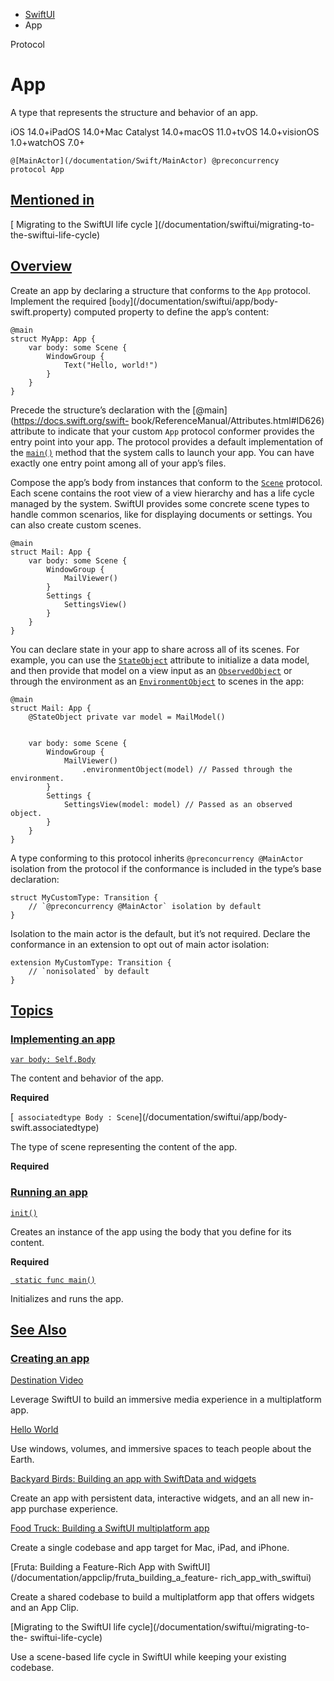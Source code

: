   * [ SwiftUI ](/documentation/swiftui)
  * App 

Protocol

# App

A type that represents the structure and behavior of an app.

iOS 14.0+iPadOS 14.0+Mac Catalyst 14.0+macOS 11.0+tvOS 14.0+visionOS
1.0+watchOS 7.0+

    
    
    @[MainActor](/documentation/Swift/MainActor) @preconcurrency
    protocol App

## [ Mentioned in ](/documentation/swiftui/app#mentions)

[ Migrating to the SwiftUI life cycle ](/documentation/swiftui/migrating-to-
the-swiftui-life-cycle)

## [Overview](/documentation/swiftui/app#overview)

Create an app by declaring a structure that conforms to the `App` protocol.
Implement the required [`body`](/documentation/swiftui/app/body-
swift.property) computed property to define the app’s content:

    
    
    @main
    struct MyApp: App {
        var body: some Scene {
            WindowGroup {
                Text("Hello, world!")
            }
        }
    }
    

Precede the structure’s declaration with the
[@main](https://docs.swift.org/swift-
book/ReferenceManual/Attributes.html#ID626) attribute to indicate that your
custom `App` protocol conformer provides the entry point into your app. The
protocol provides a default implementation of the
[`main()`](/documentation/swiftui/app/main\(\)) method that the system calls
to launch your app. You can have exactly one entry point among all of your
app’s files.

Compose the app’s body from instances that conform to the
[`Scene`](/documentation/swiftui/scene) protocol. Each scene contains the root
view of a view hierarchy and has a life cycle managed by the system. SwiftUI
provides some concrete scene types to handle common scenarios, like for
displaying documents or settings. You can also create custom scenes.

    
    
    @main
    struct Mail: App {
        var body: some Scene {
            WindowGroup {
                MailViewer()
            }
            Settings {
                SettingsView()
            }
        }
    }
    

You can declare state in your app to share across all of its scenes. For
example, you can use the [`StateObject`](/documentation/swiftui/stateobject)
attribute to initialize a data model, and then provide that model on a view
input as an [`ObservedObject`](/documentation/swiftui/observedobject) or
through the environment as an
[`EnvironmentObject`](/documentation/swiftui/environmentobject) to scenes in
the app:

    
    
    @main
    struct Mail: App {
        @StateObject private var model = MailModel()
    
    
        var body: some Scene {
            WindowGroup {
                MailViewer()
                    .environmentObject(model) // Passed through the environment.
            }
            Settings {
                SettingsView(model: model) // Passed as an observed object.
            }
        }
    }
    

A type conforming to this protocol inherits `@preconcurrency @MainActor`
isolation from the protocol if the conformance is included in the type’s base
declaration:

    
    
    struct MyCustomType: Transition {
        // `@preconcurrency @MainActor` isolation by default
    }
    

Isolation to the main actor is the default, but it’s not required. Declare the
conformance in an extension to opt out of main actor isolation:

    
    
    extension MyCustomType: Transition {
        // `nonisolated` by default
    }
    

## [Topics](/documentation/swiftui/app#topics)

### [Implementing an app](/documentation/swiftui/app#Implementing-an-app)

[`var body: Self.Body`](/documentation/swiftui/app/body-swift.property)

The content and behavior of the app.

**Required**

[` associatedtype Body : Scene`](/documentation/swiftui/app/body-
swift.associatedtype)

The type of scene representing the content of the app.

**Required**

### [Running an app](/documentation/swiftui/app#Running-an-app)

[`init()`](/documentation/swiftui/app/init\(\))

Creates an instance of the app using the body that you define for its content.

**Required**

[` static func main()`](/documentation/swiftui/app/main\(\))

Initializes and runs the app.

## [See Also](/documentation/swiftui/app#see-also)

### [Creating an app](/documentation/swiftui/app#Creating-an-app)

[Destination Video](/documentation/visionOS/destination-video)

Leverage SwiftUI to build an immersive media experience in a multiplatform
app.

[Hello World](/documentation/visionOS/World)

Use windows, volumes, and immersive spaces to teach people about the Earth.

[Backyard Birds: Building an app with SwiftData and
widgets](/documentation/swiftui/backyard-birds-sample)

Create an app with persistent data, interactive widgets, and an all new in-app
purchase experience.

[Food Truck: Building a SwiftUI multiplatform
app](/documentation/swiftui/food_truck_building_a_swiftui_multiplatform_app)

Create a single codebase and app target for Mac, iPad, and iPhone.

[Fruta: Building a Feature-Rich App with
SwiftUI](/documentation/appclip/fruta_building_a_feature-
rich_app_with_swiftui)

Create a shared codebase to build a multiplatform app that offers widgets and
an App Clip.

[Migrating to the SwiftUI life cycle](/documentation/swiftui/migrating-to-the-
swiftui-life-cycle)

Use a scene-based life cycle in SwiftUI while keeping your existing codebase.

